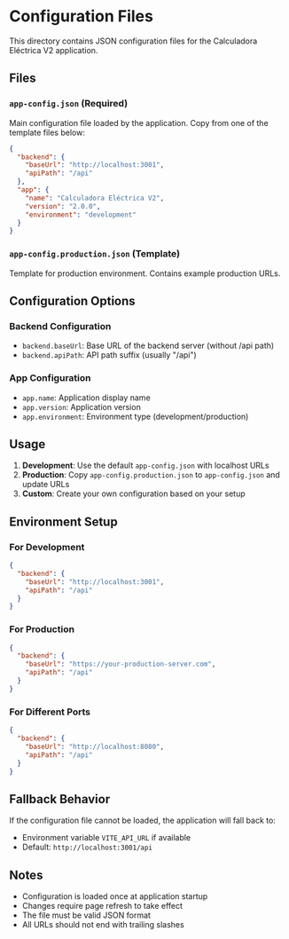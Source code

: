 # Configuration Files

This directory contains JSON configuration files for the Calculadora Eléctrica V2 application.

## Files

### `app-config.json` (Required)
Main configuration file loaded by the application. Copy from one of the template files below:

```json
{
  "backend": {
    "baseUrl": "http://localhost:3001",
    "apiPath": "/api"
  },
  "app": {
    "name": "Calculadora Eléctrica V2",
    "version": "2.0.0",
    "environment": "development"
  }
}
```

### `app-config.production.json` (Template)
Template for production environment. Contains example production URLs.

## Configuration Options

### Backend Configuration
- `backend.baseUrl`: Base URL of the backend server (without /api path)
- `backend.apiPath`: API path suffix (usually "/api")

### App Configuration
- `app.name`: Application display name
- `app.version`: Application version
- `app.environment`: Environment type (development/production)

## Usage

1. **Development**: Use the default `app-config.json` with localhost URLs
2. **Production**: Copy `app-config.production.json` to `app-config.json` and update URLs
3. **Custom**: Create your own configuration based on your setup

## Environment Setup

### For Development
```json
{
  "backend": {
    "baseUrl": "http://localhost:3001",
    "apiPath": "/api"
  }
}
```

### For Production
```json
{
  "backend": {
    "baseUrl": "https://your-production-server.com",
    "apiPath": "/api"
  }
}
```

### For Different Ports
```json
{
  "backend": {
    "baseUrl": "http://localhost:8080",
    "apiPath": "/api"
  }
}
```

## Fallback Behavior

If the configuration file cannot be loaded, the application will fall back to:
- Environment variable `VITE_API_URL` if available
- Default: `http://localhost:3001/api`

## Notes

- Configuration is loaded once at application startup
- Changes require page refresh to take effect
- The file must be valid JSON format
- All URLs should not end with trailing slashes